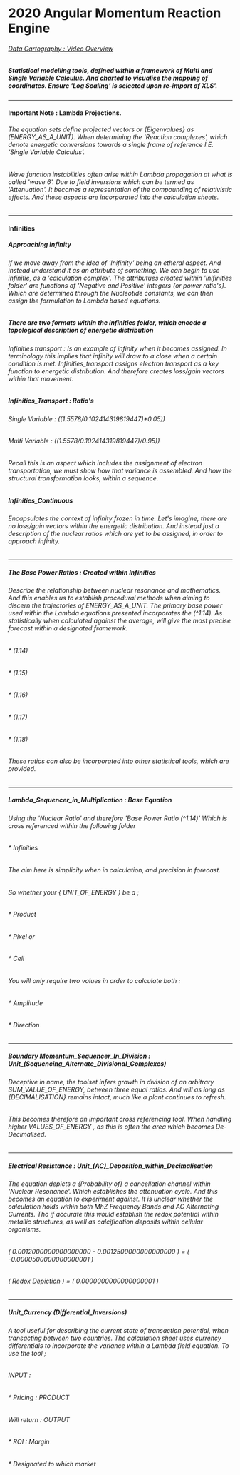 
# 2020 Angular Momentum Reaction Engine

###### [Data Cartography : Video Overview](https://publicrecords.copyright.gov/detailed-record/siebel_PAu004252558) 

##### Statistical modelling tools, defined within a framework of Multi and Single Variable Calculus. And charted to visualise the mapping of coordinates. Ensure 'Log Scaling' is selected upon re-import of XLS'. 

---


#### Important Note : Lambda Projections. 

###### The equation sets define projected vectors or {Eigenvalues} as (ENERGY_AS_A_UNIT). When determining the ‘Reaction complexes’, which denote energetic conversions towards a single frame of reference I.E. ‘Single Variable Calculus’.

###### Wave function instabilities often arise within Lambda propagation at what is called 'wave 6'. Due to field inversions which can be termed as 'Attenuation'. It becomes a representation of the compounding of relativistic effects. And these aspects are incorporated into the calculation sheets. 

---

#### Infinities

##### Approaching Infinity
###### If we move away from the idea of 'Inifinity' being an etheral aspect. And instead understand it as an attribute of something. We can begin to use infinitie, as a 'calculation complex'. The attributues created within 'Inifinities folder' are functions of 'Negative and Positive' integers {or power ratio's}. Which are determined through the Nucleotide constants, we can then assign the formulation to Lambda based equations.

##### There are two formats within the infinities folder, which encode a topological description of energetic distribution
###### Infinities transport : Is an example of infinity when it becomes assigned. In terminology this implies that infinity will draw to a close when a certain condition is met. Infinities_transport assigns electron transport as a key function to energetic distribution. And therefore creates loss/gain vectors within that movement.

##### Infinities_Transport : Ratio's

###### Single Variable : ((1.5578/0.102414319819447)*0.05))

###### Multi Variable : ((1.5578/0.102414319819447)/0.95))

###### Recall this is an aspect which includes the assignment of electron transportation, we must show how that variance is assembled. And how the structural transformation looks, within a sequence.

##### Infinities_Continuous

###### Encapsulates the context of infinity frozen in time. Let's imagine, there are no loss/gain vectors within the energetic distribution. And instead just a description of the nuclear ratios which are yet to be assigned, in order to approach infinity.


---

##### The Base Power Ratios : Created within Infinities

###### Describe the relationship between nuclear resonance and mathematics. And this enables us to establish procedural methods when aiming to discern the trajectories of ENERGY_AS_A_UNIT. The primary base power used within the Lambda equations presented incorporates the (^1.14). As statistically when calculated against the average, will give the most precise forecast within a designated framework.

###### * (1.14)
###### * (1.15)
###### * (1.16)
###### * (1.17)
###### * (1.18)

###### These ratios can also be incorporated into other statistical tools, which are provided.

---

##### Lambda_Sequencer_in_Multiplication : Base Equation

###### Using the 'Nuclear Ratio' and therefore 'Base Power Ratio (^1.14)' Which is cross referenced within the following folder 

###### * Infinities 

###### The aim here is simplicity when in calculation, and precision in forecast. 
###### So whether your { UNIT_OF_ENERGY } be a ;

###### * Product
###### * Pixel or
###### * Cell

###### You will only require two values in order to calculate both :

###### * Amplitude
###### * Direction 

---

##### Boundary Momentum_Sequencer_In_Division : Unit_(Sequencing_Alternate_Divisional_Complexes)

###### Deceptive in name, the toolset infers growth in division of an arbitrary SUM_VALUE_OF_ENERGY, between three equal ratios. And will as long as {DECIMALISATION} remains intact, much like a plant continues to refresh.

###### This becomes therefore an important cross referencing tool. When handling higher VALUES_OF_ENERGY , as this is often the area which becomes De-Decimalised.

---

##### Electrical Resistance : Unit_(AC)_Deposition_within_Decimalisation

###### The equation depicts a {Probability of} a cancellation channel within 'Nuclear Resonance'. Which establishes the attenuation cycle. And this becomes an equation to experiment against. It is unclear whether the calculation holds within both MhZ Frequency Bands and AC Alternating Currents. Tho if accurate this would establish the redox potential within metallic structures, as well as calcification deposits within cellular organisms. 

###### ( 0.0012000000000000000 - 0.0012500000000000000 ) = ( -0.0000500000000000001 )

###### ( Redox Depiction ) = ( 0.0000000000000000001 )

---

##### Unit_Currency (Differential_Inversions)

###### A tool useful for describing the current state of transaction potential, when transacting between two countries. The calculation sheet uses currency differentials to incorporate the variance within a Lambda field equation. To use the tool ; 

###### INPUT : 
###### *  Pricing : PRODUCT

###### Will return : OUTPUT 

###### *  ROI : Margin 
###### *  Designated to which market
